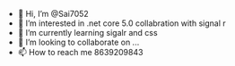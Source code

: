 - 👋 Hi, I’m @Sai7052
- 👀 I’m interested in .net core 5.0 collabration with signal r
- 🌱 I’m currently learning sigalr and css
- 💞️ I’m looking to collaborate on ...
- 📫 How to reach me 8639209843

<!---
Sai7052/Sai7052 is a ✨ special ✨ repository because its `README.md` (this file) appears on your GitHub profile.
You can click the Preview link to take a look at your changes.
--->
